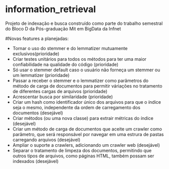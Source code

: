# information_retrieval
Projeto de indexação e busca construído como parte do trabalho semestral do Bloco D da Pós-graduação Mit em BigData da Infnet


#Novas features a planejadas:
* Tornar o uso do stemmer e do lemmatizer mutuamente exclusivos(prioridade)
* Criar testes unitários para todos os métodos para ter uma maior confiabilidade na qualidade do código (prioridade)
* Só usar o stemmer default caso o usuário não forneça um stemmer ou um lemmatizer (prioridade)
* Passar a receber o stemmer e o lemmatizer como parâmetros do método de carga de documentos para permitir váriações no tratamento de diferentes cargas de arquivos (prioridade)
* Acrescentar busca por similaridade (prioridade)
* Criar um hash como identificador único dos arquivos para que o índice seja o mesmo, independente da ordem de carregamento dos documentos (desejável)
* Criar métodos (ou uma nova classe) para extrair métricas do índice (desejável)
* Criar um método de carga de documentos que aceite um crawler como parâmetro, que será responsável por navegar em uma estrura de pastas carregando arquivos (desejável)
* Ampliar o suporte a crawlers, adicionando um crawler web (desejável)
* Separar o tratamento de limpeza dos documentos, permitindo que outros tipos de arquivos, como páginas HTML, também possam ser indexados (desejável)


